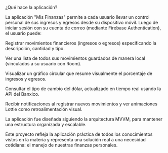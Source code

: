  ¿Qué hace la aplicación?

La aplicación "Mis Finanzas" permite a cada usuario llevar un control personal de sus ingresos y egresos desde su dispositivo móvil.
Luego de iniciar sesión con su cuenta de correo (mediante Firebase Authentication), el usuario puede:

Registrar movimientos financieros (ingresos o egresos) especificando la descripción, cantidad y tipo.

Ver una lista de todos sus movimientos guardados de manera local (vinculados a su usuario con Room).

Visualizar un gráfico circular que resume visualmente el porcentaje de ingresos y egresos.

Consultar el tipo de cambio del dólar, actualizado en tiempo real usando la API del Banxico.

Recibir notificaciones al registrar nuevos movimientos y ver animaciones Lottie como retroalimentación visual.

La aplicación fue diseñada siguiendo la arquitectura MVVM, para mantener una estructura organizada y escalable.

Este proyecto refleja la aplicación práctica de todos los conocimientos vistos en la materia y representa una solución real a una necesidad cotidiana: el manejo de nuestras finanzas personales.

